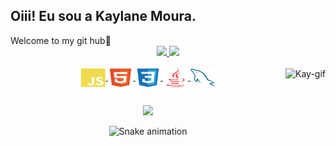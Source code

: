 ## Oiii! Eu sou a Kaylane Moura. 
 <div>
  <a>Welcome to my git hub🐼</a>
 </div>
 <div align="center">
  <a href="https://github.com/kaymoura">
  <img height="160em" src="https://github-readme-stats.vercel.app/api?username=kaymoura&show_icons=true&theme=dracula&include_all_commits=true&count_private=true"/>
  <img height="160em" src="https://github-readme-stats.vercel.app/api/top-langs/?username=kaymoura&layout=compact&langs_count=7&theme=dracula"/>
</div>
<div style="display: inline_block" align="center"><br>
  <img align="center" alt="Kay-Js" height="30" width="40" src="https://raw.githubusercontent.com/devicons/devicon/master/icons/javascript/javascript-plain.svg">
  <img align="center" alt="Kay-HTML" height="30" width="40" src="https://raw.githubusercontent.com/devicons/devicon/master/icons/html5/html5-original.svg">
  <img align="center" alt="Siedler-CSS" height="30" width="40" src="https://raw.githubusercontent.com/devicons/devicon/master/icons/css3/css3-original.svg">
  <img align="center" alt="Kay-Java" height="30" width="40" src="https://raw.githubusercontent.com/devicons/devicon/master/icons/java/java-plain.svg">
 <img align="center" alt="Siedler-MySql" height="30" width="40" src="https://raw.githubusercontent.com/devicons/devicon/master/icons/mysql/mysql-original.svg">
  <img align="right" height="128em" alt="Kay-gif" src="https://media.giphy.com/media/pg0qrHz9MlMKMij6Pv/giphy.gif?cid=790b761198b15f5dec6e2f8fdb13d7ea98339feda0484d53&rid=giphy.gif&ct=g">
</div>
  
  ##
 
<div align="center">
<!--   <a href="https://www.instagram.com/iamkaylanee/" target="_blank"><img src="https://img.shields.io/badge/-Instagram-%23E4405F?style=for-the-badge&logo=instagram&logoColor=white" target="_blank"></a> -->
  <a href="https://www.linkedin.com/in/kaylane-moura-a832a419a" target="_blank"><img src="https://img.shields.io/badge/-LinkedIn-%230077B5?style=for-the-badge&logo=linkedin&logoColor=white" target="_blank"></a>
<!--   <a href = "mailto:kaylaneemooura@gmail.com"><img src="https://img.shields.io/badge/-Gmail-%23333?style=for-the-badge&logo=gmail&logoColor=white" target="_blank"></a> -->

 ![Snake animation](https://github.com/kaymoura/kaymoura/blob/output/github-contribution-grid-snake.svg)
 
 </div>
  
